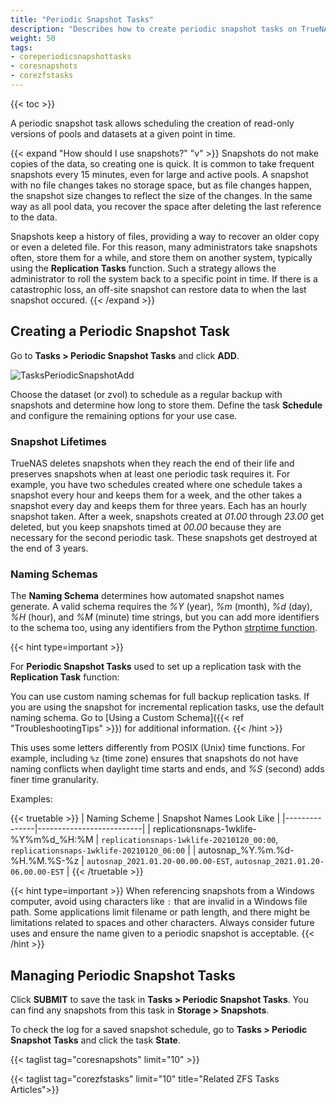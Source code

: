 ```yaml
---
title: "Periodic Snapshot Tasks"
description: "Describes how to create periodic snapshot tasks on TrueNAS CORE."
weight: 50
tags:
- coreperiodicsnapshottasks
- coresnapshots
- corezfstasks
---
```


{{< toc >}}

A periodic snapshot task allows scheduling the creation of read-only versions of pools and datasets at a given point in time.

{{< expand "How should I use snapshots?" "v" >}}
Snapshots do not make copies of the data, so creating one is quick. It is common to take frequent snapshots every 15 minutes, even for large and active pools.
A snapshot with no file changes takes no storage space, but as file changes happen, the snapshot size changes to reflect the size of the changes.
In the same way as all pool data, you recover the space after deleting the last reference to the data.

Snapshots keep a history of files, providing a way to recover an older copy or even a deleted file.
For this reason, many administrators take snapshots often, store them for a while, and store them on another system, typically using the **Replication Tasks** function.
Such a strategy allows the administrator to roll the system back to a specific point in time.
If there is a catastrophic loss, an off-site snapshot can restore data to when the last snapshot occured.
{{< /expand >}}

## Creating a Periodic Snapshot Task

Go to **Tasks > Periodic Snapshot Tasks** and click **ADD**.

![TasksPeriodicSnapshotAdd](/images/CORE/12.0/TasksPeriodicSnapshotAdd.png "Creating a new Snapshot Task")

Choose the dataset (or zvol) to schedule as a regular backup with snapshots and determine how long to store them.
Define the task **Schedule** and configure the remaining options for your use case.

### Snapshot Lifetimes

TrueNAS deletes snapshots when they reach the end of their life and preserves snapshots when at least one periodic task requires it.
For example, you have two schedules created where one schedule takes a snapshot every hour and keeps them for a week, and the other takes a snapshot every day and keeps them for three years.
Each has an hourly snapshot taken.
After a week, snapshots created at *01.00* through *23.00* get deleted, but you keep snapshots timed at *00.00* because they are necessary for the second periodic task. 
These snapshots get destroyed at the end of 3 years.

### Naming Schemas

The **Naming Schema** determines how automated snapshot names generate.
A valid schema requires the *%Y* (year), *%m* (month), *%d* (day), *%H* (hour), and *%M* (minute) time strings, but you can add more identifiers to the schema too, using any identifiers from the Python [strptime function](https://docs.python.org/3/library/datetime.html#strftime-and-strptime-behavior).

{{< hint type=important >}}

For **Periodic Snapshot Tasks** used to set up a replication task with the **Replication Task** function:

You can use custom naming schemas for full backup replication tasks. If you are using the snapshot for incremental replication tasks, use the default naming schema. Go to [Using a Custom Schema]({{< ref "TroubleshootingTips" >}}) for additional information.
{{< /hint >}}

This uses some letters differently from POSIX (Unix) time functions.
For example, including `%z` (time zone) ensures that snapshots do not have naming conflicts when daylight time starts and ends, and *%S* (second) adds finer time granularity.

Examples: 

{{< truetable >}}
| Naming Scheme | Snapshot Names Look Like |
|---------------|--------------------------|
| replicationsnaps-1wklife-%Y%m%d_%H:%M | `replicationsnaps-1wklife-20210120_00:00`, `replicationsnaps-1wklife-20210120_06:00` |
| autosnap_%Y.%m.%d-%H.%M.%S-%z | `autosnap_2021.01.20-00.00.00-EST`, `autosnap_2021.01.20-06.00.00-EST` |
{{< /truetable >}}

{{< hint type=important >}}
When referencing snapshots from a Windows computer, avoid using characters like `:` that are invalid in a Windows file path.
Some applications limit filename or path length, and there might be limitations related to spaces and other characters.
Always consider future uses and ensure the name given to a periodic snapshot is acceptable.
{{< /hint >}}

## Managing Periodic Snapshot Tasks

Click **SUBMIT** to save the task in **Tasks > Periodic Snapshot Tasks**.
You can find any snapshots from this task in **Storage > Snapshots**.

To check the log for a saved snapshot schedule, go to **Tasks > Periodic Snapshot Tasks** and click the task **State**.

{{< taglist tag="coresnapshots" limit="10" >}}

{{< taglist tag="corezfstasks" limit="10" title="Related ZFS Tasks Articles">}}
